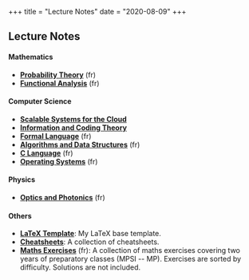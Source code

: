 +++
title = "Lecture Notes"
date = "2020-08-09"
+++

## Lecture Notes

#### Mathematics
* [**Probability Theory**](/probability.pdf) (fr)
* [**Functional Analysis**](/analysis.pdf) (fr)

#### Computer Science
* [**Scalable Systems for the Cloud**](/scalable-systems.pdf)
* [**Information and Coding Theory**](/info-theory.pdf)
* [**Formal Language**](/formal-language.pdf) (fr)
* [**Algorithms and Data Structures**](/algorithms.pdf) (fr)
* [**C Language**](/c-language.pdf) (fr)
* [**Operating Systems**](/os.pdf) (fr)

#### Physics
* [**Optics and Photonics**](/optics.pdf) (fr)

#### Others
* [**LaTeX Template**](https://github.com/ojroques/dotfiles/tree/master/latex):
  My LaTeX base template.
* [**Cheatsheets**](https://github.com/ojroques/cheatsheets):
  A collection of cheatsheets.
* [**Maths Exercises**](/maths-exercises.pdf) (fr):
  A collection of maths exercises covering two years of preparatory classes
  (MPSI -- MP). Exercises are sorted by difficulty. Solutions are not included.
